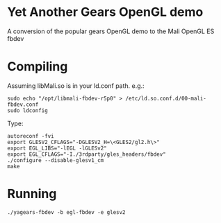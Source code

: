 # Yet Another Gears OpenGL demo #
A conversion of the popular gears OpenGL demo to the Mali OpenGL ES fbdev

# Compiling

Assuming libMali.so is in your ld.conf path. e.g.:

	sudo echo "/opt/libmali-fbdev-r5p0" > /etc/ld.so.conf.d/00-mali-fbdev.conf
	sudo ldconfig

Type:

	autoreconf -fvi
	export GLESV2_CFLAGS="-DGLESV2_H=\<GLES2/gl2.h\>"
	export EGL_LIBS="-lEGL -lGLESv2"
	export EGL_CFLAGS="-I./3rdparty/gles_headers/fbdev"
	./configure --disable-glesv1_cm
	make
  
 # Running
 
 	./yagears-fbdev -b egl-fbdev -e glesv2
  
